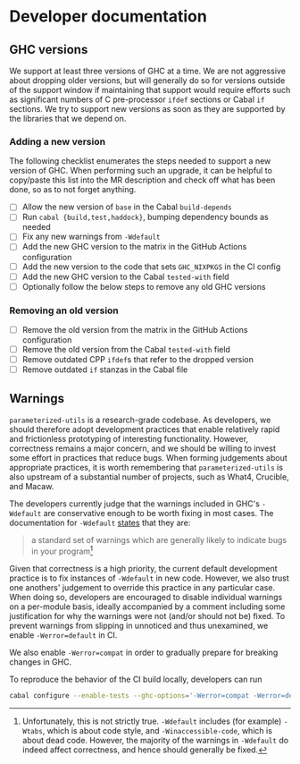 # Developer documentation

## GHC versions

We support at least three versions of GHC at a time.
We are not aggressive about dropping older versions, but will generally do so for versions outside of the support window if maintaining that support would require efforts such as significant numbers of C pre-processor `ifdef` sections or Cabal `if` sections.
We try to support new versions as soon as they are supported by the libraries that we depend on.

### Adding a new version

The following checklist enumerates the steps needed to support a new version of GHC.
When performing such an upgrade, it can be helpful to copy/paste this list into the MR description and check off what has been done, so as to not forget anything.

- [ ] Allow the new version of `base` in the Cabal `build-depends`
- [ ] Run `cabal {build,test,haddock}`, bumping dependency bounds as needed
- [ ] Fix any new warnings from `-Wdefault`
- [ ] Add the new GHC version to the matrix in the GitHub Actions configuration
- [ ] Add the new version to the code that sets `GHC_NIXPKGS` in the CI config
- [ ] Add the new GHC version to the Cabal `tested-with` field
- [ ] Optionally follow the below steps to remove any old GHC versions

### Removing an old version

- [ ] Remove the old version from the matrix in the GitHub Actions configuration
- [ ] Remove the old version from the Cabal `tested-with` field
- [ ] Remove outdated CPP `ifdef`s that refer to the dropped version
- [ ] Remove outdated `if` stanzas in the Cabal file

## Warnings

`parameterized-utils` is a research-grade codebase.
As developers, we should therefore adopt development practices that enable relatively rapid and frictionless prototyping of interesting functionality.
However, correctness remains a major concern, and we should be willing to invest some effort in practices that reduce bugs.
When forming judgements about appropriate practices, it is worth remembering that `parameterized-utils` is also upstream of a substantial number of projects, such as What4, Crucible, and Macaw.

The developers currently judge that the warnings included in GHC's `-Wdefault` are conservative enough to be worth fixing in most cases.
The documentation for `-Wdefault` [states](https://downloads.haskell.org/ghc/latest/docs/users_guide/using-warnings.html#ghc-flag-Wdefault) that they are:

> a standard set of warnings which are generally likely to indicate bugs in your program[^wdefault]

Given that correctness is a high priority, the current default development practice is to fix instances of `-Wdefault` in new code.
However, we also trust one anothers' judgement to override this practice in any particular case.
When doing so, developers are encouraged to disable individual warnings on a per-module basis, ideally accompanied by a comment including some justification for why the warnings were not (and/or should not be) fixed.
To prevent warnings from slipping in unnoticed and thus unexamined, we enable `-Werror=default` in CI.

We also enable `-Werror=compat` in order to gradually prepare for breaking changes in GHC.

To reproduce the behavior of the CI build locally, developers can run
```sh
cabal configure --enable-tests --ghc-options='-Werror=compat -Werror=default'
```

[^wdefault]: Unfortunately, this is not strictly true. `-Wdefault` includes (for example) `-Wtabs`, which is about code style, and `-Winaccessible-code`, which is about dead code. However, the majority of the warnings in `-Wdefault` do indeed affect correctness, and hence should generally be fixed.
